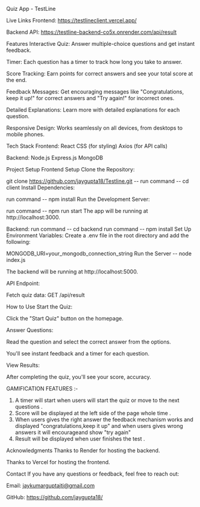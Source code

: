 Quiz App - TestLine

Live Links
Frontend: https://testlineclient.vercel.app/

Backend API: https://testline-backend-co5x.onrender.com/api/result

Features
Interactive Quiz: Answer multiple-choice questions and get instant feedback.

Timer: Each question has a timer to track how long you take to answer.

Score Tracking: Earn points for correct answers and see your total score at the end.

Feedback Messages: Get encouraging messages like "Congratulations, keep it up!" for correct answers and "Try again!" for incorrect ones.

Detailed Explanations: Learn more with detailed explanations for each question.

Responsive Design: Works seamlessly on all devices, from desktops to mobile phones.

Tech Stack
Frontend:
React
CSS (for styling)
Axios (for API calls)

Backend:
Node.js
Express.js
MongoDB 

Project Setup
Frontend Setup
Clone the Repository:

git clone https://github.com/jaygupta18/Testline.git --
run command -- cd client
Install Dependencies:

run command --  npm install
Run the Development Server:

run command --  npm run start
The app will be running at http://localhost:3000.

Backend:
run command -- 
cd backend
run command --
npm install
Set Up Environment Variables: 
Create a .env file in the root directory and add the following:

MONGODB_URI=your_mongodb_connection_string
Run the Server --
node index.js

The backend will be running at http://localhost:5000.

API Endpoint:

Fetch quiz data: GET /api/result

How to Use
Start the Quiz:

Click the "Start Quiz" button on the homepage.

Answer Questions:

Read the question and select the correct answer from the options.

You'll see instant feedback and a timer for each question.

View Results:

After completing the quiz, you'll see your score, accuracy.


GAMIFICATION FEATURES :-
1) A timer will start when users will start the quiz or move to the next questions .
2) Score will be displayed at the left side of the page whole time .
3) When users gives the right answer the feedback mechanism works and displayed "congratulations,keep it up" and when users gives wrong answers it will encourageand  show "try again"
4) Result will be displayed when user finishes the test .



Acknowledgments
Thanks to Render for hosting the backend.

Thanks to Vercel for hosting the frontend.

Contact
If you have any questions or feedback, feel free to reach out:

Email: jaykumarguptajti@gmail.com

GitHub: https://github.com/jaygupta18/
